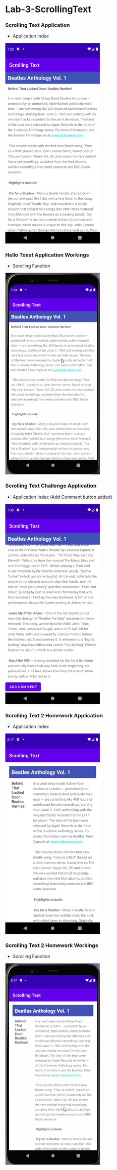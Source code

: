# Lab-3-ScrollingText

### Scrolling Text Application 

- Application Index
<img src="Screenshots/ScrollingText.png" width=300/>

### Hello Toast Application Workings

  - Scrolling Function
<img src="Screenshots/ScrollingImage.gif" width=300/>

### Scrolling Text Challenge Application 

- Application Index (Add Comment button added)
<img src="Screenshots/ScrollingText-AddButton.png" width=300/>

### Scrolling Text 2 Homework Application 

- Application Index
<img src="Screenshots/ScrollingText2-Homework.png" width=300/>

### Scrolling Text 2 Homework Workings

- Scrolling Function
<img src="Screenshots/ScrollingImage-Homework.gif" width=300/>
